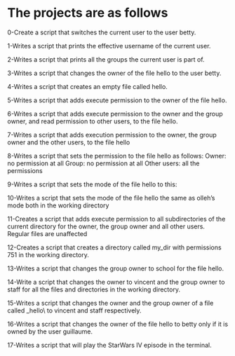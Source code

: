 # The projects are as follows


0-Create a script that switches the current user to the user betty.

1-Writes a script that prints the effective username of the current user.

2-Writes a script that prints all the groups the current user is part of.

3-Writes a script that changes the owner of the file hello to the user betty.

4-Writes a script that creates an empty file called hello.

5-Writes a script that adds execute permission to the owner of the file hello.

6-Writes a script that adds execute permission to the owner and the group owner, and read permission to other users, to the file hello.

7-Writes a script that adds execution permission to the owner, the group owner and the other users, to the file hello

8-Writes a script that sets the permission to the file hello as follows:
    Owner: no permission at all
    Group: no permission at all
    Other users: all the permissions

9-Writes a script that sets the mode of the file hello to this:

10-Writes a script that sets the mode of the file hello the same as olleh’s mode both in the working directory

11-Creates a script that adds execute permission to all subdirectories of the current directory for the owner, the group owner and all other users. Regular files are unaffected

12-Creates a script that creates a directory called my_dir with permissions 751 in the working directory.

13-Writes a script that changes the group owner to school for the file hello.

14-Write a script that changes the owner to vincent and the group owner to staff for all the files and directories in the working directory.

15-Writes a script that changes the owner and the group owner of a file called \_hello\ to vincent and staff respectively.

16-Writes a script that changes the owner of the file hello to betty only if it is owned by the user guillaume.

17-Writes a script that will play the StarWars IV episode in the terminal.

